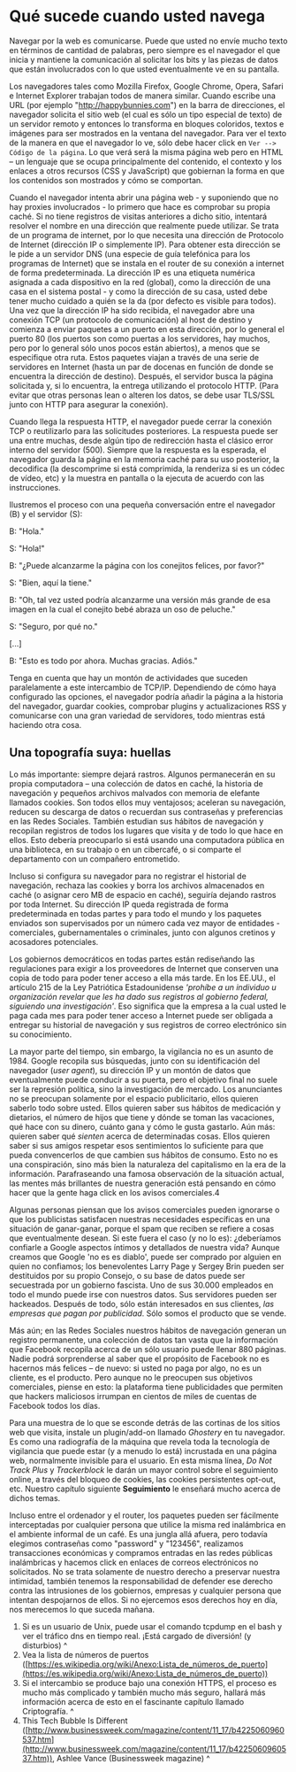 Qué sucede cuando usted navega
==============================

Navegar por la web es comunicarse. Puede que usted no envíe mucho texto en términos de cantidad de palabras, pero siempre es el navegador el que inicia y mantiene la comunicación al solicitar los bits y las piezas de datos que están involucrados con lo que usted eventualmente ve en su pantalla.

Los navegadores tales como Mozilla Firefox, Google Chrome, Opera, Safari e Internet Explorer trabajan todos de manera similar. Cuando escribe una URL (por ejemplo "http://happybunnies.com") en la barra de direcciones, el navegador solicita el sitio web (el cual es sólo un tipo especial de texto) de un servidor remoto y entonces lo transforma en bloques coloridos, textos e imágenes para ser mostrados en la ventana del navegador. Para ver el texto de la manera en que el navegador lo ve, sólo debe hacer click en `Ver --> Código de la página`. Lo que verá será la misma página web pero en HTML – un lenguaje que se ocupa principalmente del contenido, el contexto y los enlaces a otros recursos (CSS y JavaScript) que gobiernan la forma en que los contenidos son mostrados y cómo se comportan.

Cuando el navegador intenta abrir una página web - y suponiendo que no hay proxies involucrados - lo primero que hace es comprobar su propia caché. Si no tiene registros de visitas anteriores a dicho sitio, intentará resolver el nombre en una dirección que realmente puede utilizar. Se trata de un programa de internet, por lo que necesita una dirección de Protocolo de Internet (dirección IP o simplemente IP). Para obtener esta dirección se le pide a un servidor DNS (una especie de guía telefónica para los programas de Internet) que se instala en el router de su conexión a internet de forma predeterminada. La dirección IP es una etiqueta numérica asignada a cada dispositivo en la red (global), como la dirección de una casa en el sistema postal - y como la dirección de su casa, usted debe tener mucho cuidado a quién se la da (por defecto es visible para todos). Una vez que la dirección IP ha sido recibida, el navegador abre una conexión TCP (un protocolo de comunicación) al host de destino y comienza a enviar paquetes a un puerto en esta dirección, por lo general el puerto 80 (los puertos son como puertas a los servidores, hay muchos, pero por lo general sólo unos pocos están abiertos), a menos que se especifique otra ruta. Estos paquetes viajan a través de una serie de servidores en Internet (hasta un par de docenas en función de donde se encuentra la dirección de destino). Después, el servidor busca la página solicitada y, si lo encuentra, la entrega utilizando el protocolo HTTP. (Para evitar que otras personas lean o alteren los datos, se debe usar TLS/SSL junto con HTTP para asegurar la conexión).

Cuando llega la respuesta HTTP, el navegador puede cerrar la conexión TCP o reutilizarlo para las solicitudes posteriores. La respuesta puede ser una entre muchas, desde algún tipo de redirección hasta el clásico error interno del servidor (500). Siempre que la respuesta es la esperada, el navegador guarda la página en la memoria caché para su uso posterior, la decodifica (la descomprime si está comprimida, la renderiza si es un códec de vídeo, etc) y la muestra en pantalla o la ejecuta de acuerdo con las instrucciones.

Ilustremos el proceso con una pequeña conversación entre el navegador (B) y el servidor (S):

B: "Hola."

S: "Hola!"

B: "¿Puede alcanzarme la página con los conejitos felices, por favor?"

S: "Bien, aquí la tiene."

B: "Oh, tal vez usted podría alcanzarme una versión más grande de esa imagen en la cual el conejito bebé abraza un oso de peluche."

S: "Seguro, por qué no."

[...]

B: "Esto es todo por ahora. Muchas gracias. Adiós."

Tenga en cuenta que hay un montón de actividades que suceden paralelamente a este intercambio de TCP/IP. Dependiendo de cómo haya configurado las opciones, el navegador podría añadir la página a la historia del navegador, guardar cookies, comprobar plugins y actualizaciones RSS y comunicarse con una gran variedad de servidores, todo mientras está haciendo otra cosa.


Una topografía suya: huellas
----------------------------

Lo más importante: siempre dejará rastros. Algunos permanecerán en su propia computadora – una colección de datos en caché, la historia de navegación y pequeños archivos malvados con memoria de elefante llamados cookies. Son todos ellos muy ventajosos; aceleran su navegación, reducen su descarga de datos o recuerdan sus contraseñas y preferencias en las Redes Sociales. También estudian sus hábitos de navegación y recopilan registros de todos los lugares que visita y de todo lo que hace en ellos. Esto debería preocuparlo si está usando una computadora pública en una biblioteca, en su trabajo o en un cibercafé, o si comparte el departamento con un compañero entrometido.

Incluso si configura su navegador para no registrar el historial de navegación, rechaza las cookies y borra los archivos almacenados en caché (o asignar cero MB de espacio en caché), seguiría dejando rastros por toda Internet. Su dirección IP queda registrada de forma predeterminada en todas partes y para todo el mundo y los paquetes enviados son supervisados ​​por un número cada vez mayor de entidades - comerciales, gubernamentales o criminales, junto con algunos cretinos y acosadores potenciales.

Los gobiernos democráticos en todas partes están rediseñando las regulaciones para exigir a los proveedores de Internet que conserven una copia de todo para poder tener acceso a ella más tarde. En los EE.UU., el artículo 215 de la Ley Patriótica Estadounidense  *'prohíbe a un individuo u organización revelar que les ha dado sus registros al gobierno federal, siguiendo una investigación'*. Eso significa que la empresa a la cual usted le paga cada mes para poder tener acceso a Internet puede ser obligada a entregar su historial de navegación y sus registros de correo electrónico sin su conocimiento.

La mayor parte del tiempo, sin embargo, la vigilancia no es un asunto de 1984. Google recopila sus búsquedas, junto con su identificación del navegador (*user agent*), su dirección IP y un montón de datos que eventualmente puede conducir a su puerta, pero el objetivo final no suele ser la represión política, sino la investigación de mercado. Los anunciantes no se preocupan solamente por el espacio publicitario, ellos quieren saberlo todo sobre usted. Ellos quieren saber sus hábitos de medicación y dietarios, el número de hijos que tiene y dónde se toman las vacaciones, qué hace con su dinero, cuánto gana y cómo le gusta gastarlo. Aún más: quieren saber qué *sienten* acerca de determinadas cosas. Ellos quieren saber si sus amigos respetar esos sentimientos lo suficiente para que pueda convencerlos de que cambien sus hábitos de consumo. Esto no es una conspiración, sino más bien la naturaleza del capitalismo en la era de la información. Parafraseando una famosa observación de la situación actual, las mentes más brillantes de nuestra generación está pensando en cómo hacer que la gente haga click en los avisos comerciales.4

Algunas personas piensan que los avisos comerciales pueden ignorarse o que los publicistas satisfacen nuestras necesidades específicas en una situación de ganar-ganar, porque el spam que reciben se refiere a cosas que eventualmente desean. Si este fuera el caso (y no lo es): ¿deberíamos confiarle a Google aspectos íntimos y detallados de nuestra vida? Aunque creamos que Google 'no es es diablo', puede ser comprado por alguien en quien no confiamos; los benevolentes Larry Page y Sergey Brin pueden ser destituidos por su propio Consejo, o su base de datos puede ser secuestrada por un gobierno fascista. Uno de sus 30.000 empleados en todo el mundo puede irse con nuestros datos. Sus servidores pueden ser hackeados. Después de todo, sólo están interesados en sus clientes, *las empresas que pagan por publicidad*. Sólo somos el producto que se vende.

Más aún; en las Redes Sociales nuestros hábitos de navegación generan un registro permanente, una colección de datos tan vasta que la información que Facebook recopila acerca de un sólo usuario puede llenar 880 páginas. Nadie podrá sorprenderse al saber que el propósito de Facebook no es hacernos más felices – de nuevo: si usted no paga por algo, no es un cliente, es el producto. Pero aunque no le preocupen sus objetivos comerciales, piense en esto: la plataforma tiene publicidades que permiten que hackers maliciosos irrumpan en cientos de miles de cuentas de Facebook todos los días.

Para una muestra de lo que se esconde detrás de las cortinas de los sitios web que visita, instale un plugin/add-on llamado *Ghostery* en tu navegador. Es como una radiografía de la máquina que revela toda la tecnología de vigilancia que puede estar (y a menudo lo está) incrustada en una página web, normalmente invisible para el usuario. En esta misma línea, *Do Not Track Plus* y *Trackerblock* le darán un mayor control sobre el seguimiento online, a través del bloqueo de cookies, las cookies persistentes opt-out, etc. Nuestro capítulo siguiente **Seguimiento** le enseñará mucho acerca de dichos temas.

Incluso entre el ordenador y el router, los paquetes pueden ser fácilmente interceptadas por cualquier persona que utilice la misma red inalámbrica en el ambiente informal de un café. Es una jungla allá afuera, pero todavía elegimos contraseñas como "password" y "123456", realizamos transacciones económicas y compramos entradas en las redes públicas inalámbricas y hacemos click en enlaces de correos electrónicos no solicitados. No se trata solamente de nuestro derecho a preservar nuestra intimidad, también tenemos la responsabilidad de defender ese derecho contra las intrusiones de los gobiernos, empresas y cualquier persona que intentan despojarnos de ellos. Si no ejercemos esos derechos hoy en día, nos merecemos lo que suceda mañana.
 

 1. Si es un usuario de Unix, puede usar el comando tcpdump en el bash y ver el tráfico dns en tiempo real. ¡Está cargado de diversión! (y disturbios) ^
 2. Vea la lista de números de puertos ([https://es.wikipedia.org/wiki/Anexo:Lista_de_números_de_puerto](https://es.wikipedia.org/wiki/Anexo:Lista_de_números_de_puerto))
 3. Si el intercambio se produce bajo una conexión HTTPS, el proceso es mucho más complicado y también mucho más seguro, hallará más información acerca de esto en el fascinante capítulo llamado Criptografía. ^
 4. This Tech Bubble Is Different ([http://www.businessweek.com/magazine/content/11_17/b4225060960537.htm](http://www.businessweek.com/magazine/content/11_17/b4225060960537.htm)), Ashlee Vance (Businessweek magazine) ^
 


